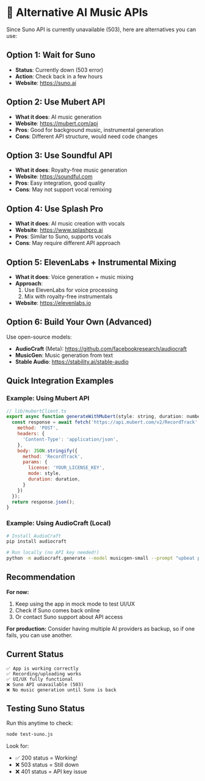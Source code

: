# 🎵 Alternative AI Music APIs

Since Suno API is currently unavailable (503), here are alternatives you can use:

## Option 1: Wait for Suno
- **Status**: Currently down (503 error)
- **Action**: Check back in a few hours
- **Website**: https://suno.ai

## Option 2: Use Mubert API
- **What it does**: AI music generation
- **Website**: https://mubert.com/api
- **Pros**: Good for background music, instrumental generation
- **Cons**: Different API structure, would need code changes

## Option 3: Use Soundful API
- **What it does**: Royalty-free music generation
- **Website**: https://soundful.com
- **Pros**: Easy integration, good quality
- **Cons**: May not support vocal remixing

## Option 4: Use Splash Pro
- **What it does**: AI music creation with vocals
- **Website**: https://www.splashpro.ai
- **Pros**: Similar to Suno, supports vocals
- **Cons**: May require different API approach

## Option 5: ElevenLabs + Instrumental Mixing
- **What it does**: Voice generation + music mixing
- **Approach**: 
  1. Use ElevenLabs for voice processing
  2. Mix with royalty-free instrumentals
- **Website**: https://elevenlabs.io

## Option 6: Build Your Own (Advanced)
Use open-source models:
- **AudioCraft** (Meta): https://github.com/facebookresearch/audiocraft
- **MusicGen**: Music generation from text
- **Stable Audio**: https://stability.ai/stable-audio

## Quick Integration Examples

### Example: Using Mubert API
```javascript
// lib/mubertClient.ts
export async function generateWithMubert(style: string, duration: number) {
  const response = await fetch('https://api.mubert.com/v2/RecordTrack', {
    method: 'POST',
    headers: {
      'Content-Type': 'application/json',
    },
    body: JSON.stringify({
      method: 'RecordTrack',
      params: {
        license: 'YOUR_LICENSE_KEY',
        mode: style,
        duration: duration,
      }
    })
  });
  return response.json();
}
```

### Example: Using AudioCraft (Local)
```bash
# Install AudioCraft
pip install audiocraft

# Run locally (no API key needed!)
python -m audiocraft.generate --model musicgen-small --prompt "upbeat pop song"
```

## Recommendation

**For now:**
1. Keep using the app in mock mode to test UI/UX
2. Check if Suno comes back online
3. Or contact Suno support about API access

**For production:**
Consider having multiple AI providers as backup, so if one fails, you can use another.

## Current Status

```
✅ App is working correctly
✅ Recording/uploading works
✅ UI/UX fully functional
❌ Suno API unavailable (503)
❌ No music generation until Suno is back
```

## Testing Suno Status

Run this anytime to check:
```bash
node test-suno.js
```

Look for:
- ✅ 200 status = Working!
- ❌ 503 status = Still down
- ❌ 401 status = API key issue

